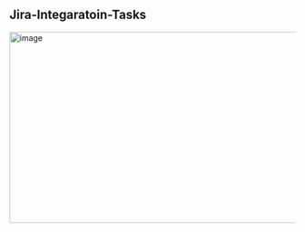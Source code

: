 ## Jira-Integaratoin-Tasks

<img width="800" height="337" alt="image" src="https://github.com/user-attachments/assets/c6821bf4-1c32-4a82-bb0d-4c8c3168f62c" />
